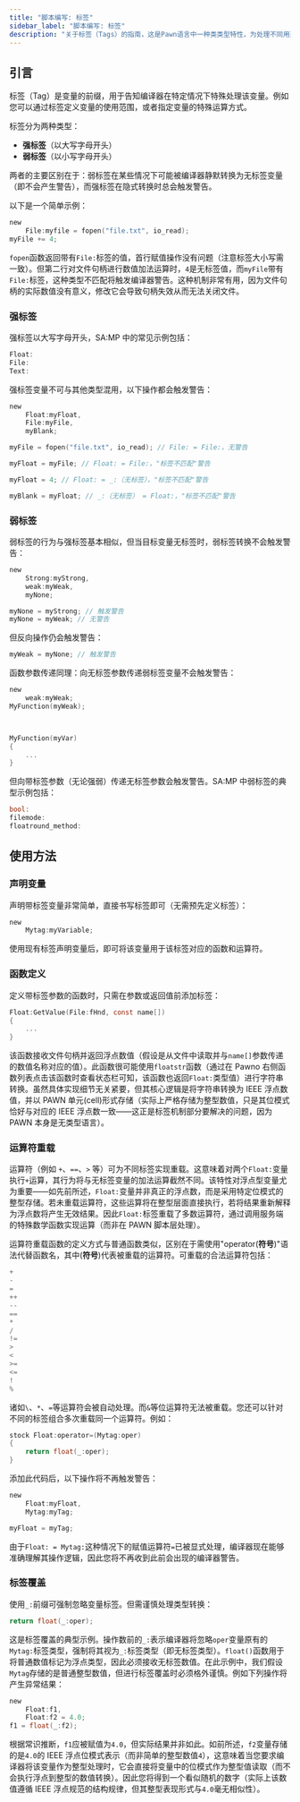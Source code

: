 ```yaml
---
title: "脚本编写: 标签"
sidebar_label: "脚本编写: 标签"
description: "关于标签（Tags）的指南，这是Pawn语言中一种类类型特性，为处理不同用途的值提供安全机制。"
---
```


## 引言

标签（Tag）是变量的前缀，用于告知编译器在特定情况下特殊处理该变量。例如您可以通过标签定义变量的使用范围，或者指定变量的特殊运算方式。

标签分为两种类型：

- **强标签**（以大写字母开头）
- **弱标签**（以小写字母开头）

两者的主要区别在于：弱标签在某些情况下可能被编译器静默转换为无标签变量（即不会产生警告），而强标签在隐式转换时总会触发警告。

以下是一个简单示例：

```c
new
    File:myfile = fopen("file.txt", io_read);
myFile += 4;
```

`fopen`函数返回带有`File:`标签的值，首行赋值操作没有问题（注意标签大小写需一致）。但第二行对文件句柄进行数值加法运算时，`4`是无标签值，而`myFile`带有`File:`标签，这种类型不匹配将触发编译器警告。这种机制非常有用，因为文件句柄的实际数值没有意义，修改它会导致句柄失效从而无法关闭文件。

### 强标签

强标签以大写字母开头，SA:MP 中的常见示例包括：

```c
Float:
File:
Text:
```

强标签变量不可与其他类型混用，以下操作都会触发警告：

```c
new
    Float:myFloat,
    File:myFile,
    myBlank;

myFile = fopen("file.txt", io_read); // File: = File:，无警告

myFloat = myFile; // Float: = File:，"标签不匹配"警告

myFloat = 4; // Float: = _:（无标签），"标签不匹配"警告

myBlank = myFloat; // _:（无标签） = Float:，"标签不匹配"警告
```

### 弱标签

弱标签的行为与强标签基本相似，但当目标变量无标签时，弱标签转换不会触发警告：

```c
new
    Strong:myStrong,
    weak:myWeak,
    myNone;

myNone = myStrong; // 触发警告
myNone = myWeak; // 无警告
```

但反向操作仍会触发警告：

```c
myWeak = myNone; // 触发警告
```

函数参数传递同理：向无标签参数传递弱标签变量不会触发警告：

```c
new
    weak:myWeak;
MyFunction(myWeak);



MyFunction(myVar)
{
    ...
}
```

但向带标签参数（无论强弱）传递无标签参数会触发警告。SA:MP 中弱标签的典型示例包括：

```c
bool:
filemode:
floatround_method:
```

## 使用方法

### 声明变量

声明带标签变量非常简单，直接书写标签即可（无需预先定义标签）：

```c
new
    Mytag:myVariable;
```

使用现有标签声明变量后，即可将该变量用于该标签对应的函数和运算符。

### 函数定义

定义带标签参数的函数时，只需在参数或返回值前添加标签：

```c
Float:GetValue(File:fHnd, const name[])
{
    ...
}
```

该函数接收文件句柄并返回浮点数值（假设是从文件中读取并与`name[]`参数传递的数值名称对应的值）。此函数很可能使用`floatstr`函数（通过在 Pawno 右侧函数列表点击该函数时查看状态栏可知，该函数也返回`Float:`类型值）进行字符串转换。虽然具体实现细节无关紧要，但其核心逻辑是将字符串转换为 IEEE 浮点数值，并以 PAWN 单元(cell)形式存储（实际上严格存储为整型数值，只是其位模式恰好与对应的 IEEE 浮点数一致——这正是标签机制部分要解决的问题，因为 PAWN 本身是无类型语言）。

### 运算符重载

运算符（例如 `+`、`==`、`>` 等）可为不同标签实现重载。这意味着对两个`Float:`变量执行`+`运算，其行为将与无标签变量的加法运算截然不同。该特性对浮点型变量尤为重要——如先前所述，`Float:`变量并非真正的浮点数，而是采用特定位模式的整型存储。若未重载运算符，这些运算将在整型层面直接执行，若将结果重新解释为浮点数将产生无效结果。因此`Float:`标签重载了多数运算符，通过调用服务端的特殊数学函数实现运算（而非在 PAWN 脚本层处理）。

运算符重载函数的定义方式与普通函数类似，区别在于需使用"operator(**符号**)"语法代替函数名，其中(**符号**)代表被重载的运算符。可重载的合法运算符包括：

```c
+
-
=
++
--
==
*
/
!=
>
<
>=
<=
!
%
```

诸如`\`、`*`、`=`等运算符会被自动处理。而`&`等位运算符无法被重载。您还可以针对不同的标签组合多次重载同一个运算符。例如：

```c
stock Float:operator=(Mytag:oper)
{
    return float(_:oper);
}
```

添加此代码后，以下操作将不再触发警告：

```c
new
    Float:myFloat,
    Mytag:myTag;

myFloat = myTag;
```

由于`Float: = Mytag:`这种情况下的赋值运算符`=`已被显式处理，编译器现在能够准确理解其操作逻辑，因此您将不再收到此前会出现的编译器警告。

### 标签覆盖

使用`_:`前缀可强制忽略变量标签。但需谨慎处理类型转换：

```c
return float(_:oper);
```

这是标签覆盖的典型示例。操作数前的`_:`表示编译器将忽略`oper`变量原有的`Mytag:`标签类型，强制将其视为`_:`标签类型（即无标签类型）。`float()`函数用于将普通数值标记为浮点类型，因此必须接收无标签数值。在此示例中，我们假设`Mytag`存储的是普通整型数值，但进行标签覆盖时必须格外谨慎。例如下列操作将产生异常结果：

```c
new
    Float:f1,
    Float:f2 = 4.0;
f1 = float(_:f2);
```

根据常识推断，`f1`应被赋值为`4.0`，但实际结果并非如此。如前所述，`f2`变量存储的是`4.0`的 IEEE 浮点位模式表示（而非简单的整型数值`4`），这意味着当您要求编译器将该变量作为整型处理时，它会直接将变量中的位模式作为整型值读取（而不会执行浮点到整型的数值转换）。因此您将得到一个看似随机的数字（实际上该数值遵循 IEEE 浮点规范的结构规律，但其整型表现形式与`4.0`毫无相似性）。
